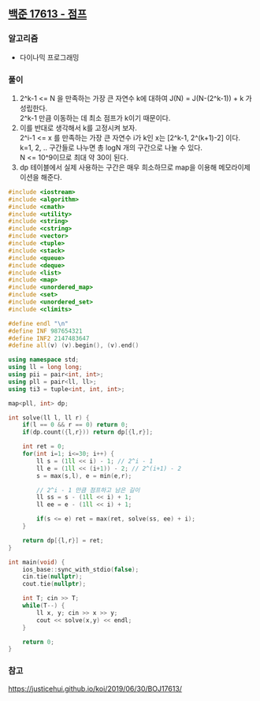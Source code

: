 ## [백준 17613 - 점프](https://www.acmicpc.net/problem/17613)

### 알고리즘
- 다이나믹 프로그래밍

### 풀이
1. 2^k-1 <= N 을 만족하는 가장 큰 자연수 k에 대하여 J(N) = J(N-(2^k-1)) + k 가 성립한다.  
   2^k-1 만큼 이동하는 데 최소 점프가 k이기 때문이다.
2. 이를 반대로 생각해서 k를 고정시켜 보자.  
   2^i-1 <= x 를 만족하는 가장 큰 자연수 i가 k인 x는 [2^k-1, 2^(k+1)-2] 이다.  
   k=1, 2, .. 구간들로 나누면 총 logN 개의 구간으로 나눌 수 있다.  
   N <= 10^9이므로 최대 약 30이 된다.
3. dp 테이블에서 실제 사용하는 구간은 매우 희소하므로 map을 이용해 메모라이제이션을 해준다.

```c++
#include <iostream>
#include <algorithm>
#include <cmath>
#include <utility>
#include <string>
#include <cstring>
#include <vector>
#include <tuple>
#include <stack>
#include <queue>
#include <deque>
#include <list>
#include <map>
#include <unordered_map>
#include <set>
#include <unordered_set>
#include <climits>

#define endl "\n"
#define INF 987654321
#define INF2 2147483647
#define all(v) (v).begin(), (v).end()

using namespace std;
using ll = long long;
using pii = pair<int, int>;
using pll = pair<ll, ll>;
using ti3 = tuple<int, int, int>;

map<pll, int> dp;

int solve(ll l, ll r) {
    if(l == 0 && r == 0) return 0;
    if(dp.count({l,r})) return dp[{l,r}];

    int ret = 0;
    for(int i=1; i<=30; i++) {
        ll s = (1ll << i) - 1; // 2^i - 1
        ll e = (1ll << (i+1)) - 2; // 2^(i+1) - 2
        s = max(s,l), e = min(e,r);

        // 2^i - 1 만큼 점프하고 남은 길이
        ll ss = s - (1ll << i) + 1;
        ll ee = e - (1ll << i) + 1;

        if(s <= e) ret = max(ret, solve(ss, ee) + i);
    }

    return dp[{l,r}] = ret;
}

int main(void) {
    ios_base::sync_with_stdio(false);
    cin.tie(nullptr);
    cout.tie(nullptr);

    int T; cin >> T;
    while(T--) {
        ll x, y; cin >> x >> y;
        cout << solve(x,y) << endl;
    }

    return 0;
}
```

### 참고
https://justicehui.github.io/koi/2019/06/30/BOJ17613/